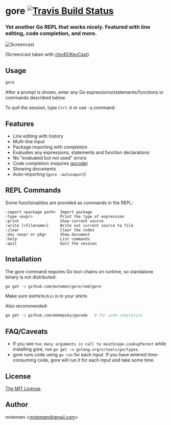 # gore [![Travis Build Status](https://travis-ci.org/motemen/gore.svg?branch=master)](https://travis-ci.org/motemen/gore)
### Yet another Go REPL that works nicely. Featured with line editing, code completion, and more.

![Screencast](doc/screencast.gif)

(Screencast taken with [cho45/KeyCast](https://github.com/cho45/KeyCast))

## Usage

```sh
gore
```
After a prompt is shown, enter any Go expressions/statements/functions or commands described below.

To quit the session, type `Ctrl-D` or use `:q` command.

## Features

- Line editing with history
- Multi-line input
- Package importing with completion
- Evaluates any expressions, statements and function declarations
- No "evaluated but not used" errors
- Code completion (requires [gocode](https://github.com/mdempsky/gocode))
- Showing documents
- Auto-importing (`gore -autoimport`)

## REPL Commands

Some functionalities are provided as commands in the REPL:

```
:import <package path>  Import package
:type <expr>            Print the type of expression
:print                  Show current source
:write [<filename>]     Write out current source to file
:clear                  Clear the codes
:doc <expr or pkg>      Show document
:help                   List commands
:quit                   Quit the session
```

## Installation

The gore command requires Go tool-chains on runtime, so standalone binary is not distributed.

```sh
go get -u github.com/motemen/gore/cmd/gore
```

Make sure `$GOPATH/bin` is in your `$PATH`.

Also recommended:

```sh
go get -u github.com/mdempsky/gocode   # for code completion
```

## FAQ/Caveats

- If you see `too many arguments in call to mainScope.LookupParent`
  while installing gore, run `go get -u golang.org/x/tools/go/types`.
- gore runs code using `go run` for each input. If you have entered
  time-consuming code, gore will run it for each input and take some time.

## License

[The MIT License](./LICENSE).

## Author

motemen &lt;<motemen@gmail.com>&gt;
